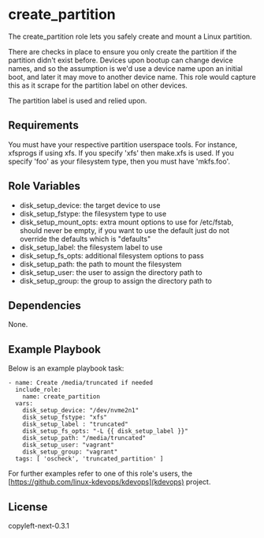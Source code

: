 create_partition
================

The create_partition role lets you safely create and mount a Linux partition.

There are checks in place to ensure you only create the partition if the
partition didn't exist before. Devices upon bootup can change device names, and
so the assumption is we'd use a device name upon an initial boot, and later it
may move to another device name. This role would capture this as it scrape for
the partition label on other devices.

The partition label is used and relied upon.

Requirements
------------

You must have your respective partition userspace tools.  For instance,
xfsprogs if using xfs. If you specify 'xfs' then make.xfs is used. If you
specify 'foo' as your filesystem type, then you must have 'mkfs.foo'.

Role Variables
--------------

  * disk_setup_device: the target device to use
  * disk_setup_fstype: the filesystem type to use
  * disk_setup_mount_opts: extra mount options to use for /etc/fstab, should
    never be empty, if you want to use the default just do not override
    the defaults which is "defaults"
  * disk_setup_label: the filesystem label to use
  * disk_setup_fs_opts: additional filesystem options to pass
  * disk_setup_path: the path to mount the filesystem
  * disk_setup_user: the user to assign the directory path to
  * disk_setup_group: the group to assign the directory path to

Dependencies
------------

None.

Example Playbook
----------------

Below is an example playbook task:

```
- name: Create /media/truncated if needed
  include_role:
    name: create_partition
  vars:
    disk_setup_device: "/dev/nvme2n1"
    disk_setup_fstype: "xfs"
    disk_setup_label : "truncated"
    disk_setup_fs_opts: "-L {{ disk_setup_label }}"
    disk_setup_path: "/media/truncated"
    disk_setup_user: "vagrant"
    disk_setup_group: "vagrant"
  tags: [ 'oscheck', 'truncated_partition' ]
```

For further examples refer to one of this role's users, the
[https://github.com/linux-kdevops/kdevops](kdevops) project.

License
-------

copyleft-next-0.3.1
